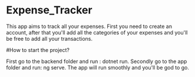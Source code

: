 # Expense_Tracker

This app aims to track all your expenses. First you need to create an account, after that you'll add all the categories of your expenses and you'll be free to add all your transactions.

#How to start the project?

First go to the backend folder and run : dotnet run. Secondly go to the app folder and run: ng serve. The app will run smoothly and you'll be god to go.
